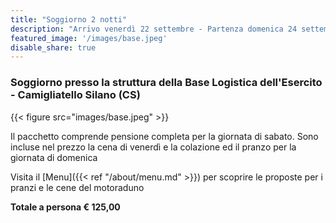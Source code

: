 ```yaml
---
title: "Soggiorno 2 notti"
description: "Arrivo venerdì 22 settembre - Partenza domenica 24 settembre "
featured_image: '/images/base.jpeg'
disable_share: true
---
```

### Soggiorno presso la struttura della Base Logistica dell'Esercito - Camigliatello Silano (CS)

{{< figure src="images/base.jpeg" >}}

Il pacchetto comprende pensione completa per la giornata di sabato.
Sono incluse nel prezzo la cena di venerdì e la colazione ed il pranzo per la giornata di domenica 

Visita il [Menu]({{< ref "/about/menu.md" >}}) per scoprire le proposte per i pranzi e le cene del motoraduno

**Totale a persona € 125,00** 